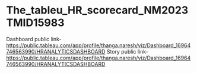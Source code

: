 # The_tableu_HR_scorecard_NM2023TMID15983


Dashboard public link-https://public.tableau.com/app/profile/thanga.naresh/viz/Dashboard_16964746563990/HRANALYTICSDASHBOARD
Story public link-https://public.tableau.com/app/profile/thanga.naresh/viz/Dashboard_16964746563990/HRANALYTICSDASHBOARD
